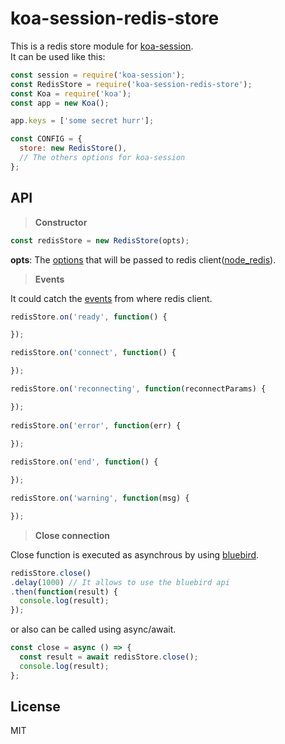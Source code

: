 # koa-session-redis-store

This is a redis store module for [koa-session](https://www.npmjs.com/package/koa-session).  
It can be used like this:

```js
const session = require('koa-session');
const RedisStore = require('koa-session-redis-store');
const Koa = require('koa');
const app = new Koa();

app.keys = ['some secret hurr'];

const CONFIG = {
  store: new RedisStore(),
  // The others options for koa-session
};
```

## API
> **Constructor**  
```js
const redisStore = new RedisStore(opts);
```
**opts**: The [options](https://github.com/NodeRedis/node_redis#options-object-properties) that will be passed to redis client([node_redis](https://www.npmjs.com/package/redis)).

> **Events**

It could catch the [events](https://www.npmjs.com/package/redis#connection-and-other-events) from where redis client.
```js
redisStore.on('ready', function() {

});

redisStore.on('connect', function() {

});

redisStore.on('reconnecting', function(reconnectParams) {

});
  
redisStore.on('error', function(err) {

});
  
redisStore.on('end', function() {

});

redisStore.on('warning', function(msg) {

});
```

> **Close connection**

Close function is executed as asynchrous by using [bluebird](http://bluebirdjs.com/).
```js
redisStore.close()
.delay(1000) // It allows to use the bluebird api
.then(function(result) {
  console.log(result);
});
```

or also can be called using async/await.

```js
const close = async () => {
  const result = await redisStore.close();
  console.log(result);
};
```

## License
MIT

